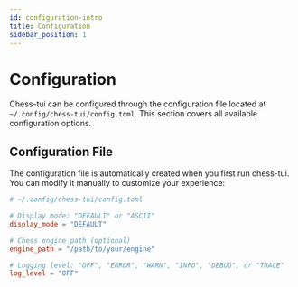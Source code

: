 ```yaml
---
id: configuration-intro
title: Configuration
sidebar_position: 1
---
```


# Configuration

Chess-tui can be configured through the configuration file located at `~/.config/chess-tui/config.toml`. This section covers all available configuration options.

## Configuration File

The configuration file is automatically created when you first run chess-tui. You can modify it manually to customize your experience:

```toml
# ~/.config/chess-tui/config.toml

# Display mode: "DEFAULT" or "ASCII"
display_mode = "DEFAULT"

# Chess engine path (optional)
engine_path = "/path/to/your/engine"

# Logging level: "OFF", "ERROR", "WARN", "INFO", "DEBUG", or "TRACE"
log_level = "OFF"
``` 